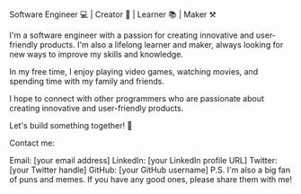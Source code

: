 Software Engineer 💻 | Creator 🚀 | Learner 📚 | Maker ⚒️

I'm a software engineer with a passion for creating innovative and user-friendly products. I'm also a lifelong learner and maker, always looking for new ways to improve my skills and knowledge.

In my free time, I enjoy playing video games, watching movies, and spending time with my family and friends.

I hope to connect with other programmers who are passionate about creating innovative and user-friendly products.

Let's build something together! 🚀

Contact me:

Email: [your email address]
LinkedIn: [your LinkedIn profile URL]
Twitter: [your Twitter handle]
GitHub: [your GitHub username]
P.S. I'm also a big fan of puns and memes. If you have any good ones, please share them with me!
